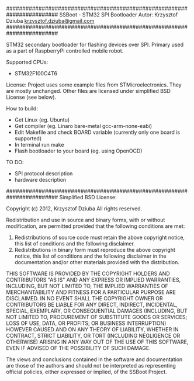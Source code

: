 ########################################################################
SSBoot - STM32 SPI Bootloader
Autor: Krzysztof Dziuba <krzysztof.dziuba@gmail.com>
########################################################################

STM32 secondary bootloader for flashing devices over SPI. Primary used 
as a part of RaspberryPi controlled mobile robot.

Supported CPUs: 
- STM32F100C4T6

License:
Project uses some example files from STMicroelectronics. They are mostly
unchanged. Other files are licensed under simplified BSD License (see
below).


How to build:
- Get Linux (eg. Ubuntu)
- Get compiler (eg. Linaro bare-metal gcc-arm-none-eabi)
- Edit Makefile and check BOARD variable (currently only one board is 
  supported)
- In terminal run make
- Flash bootloader to your board (eg. using OpenOCD)


TO DO:
- SPI protocol description
- hardware description


########################################################################
Simplified BSD License:

Copyright (c) 2012, Krzysztof Dziuba
All rights reserved.

Redistribution and use in source and binary forms, with or without
modification, are permitted provided that the following conditions are met: 

1. Redistributions of source code must retain the above copyright notice, this
   list of conditions and the following disclaimer. 
2. Redistributions in binary form must reproduce the above copyright notice,
   this list of conditions and the following disclaimer in the documentation
   and/or other materials provided with the distribution. 

THIS SOFTWARE IS PROVIDED BY THE COPYRIGHT HOLDERS AND CONTRIBUTORS "AS IS" AND
ANY EXPRESS OR IMPLIED WARRANTIES, INCLUDING, BUT NOT LIMITED TO, THE IMPLIED
WARRANTIES OF MERCHANTABILITY AND FITNESS FOR A PARTICULAR PURPOSE ARE
DISCLAIMED. IN NO EVENT SHALL THE COPYRIGHT OWNER OR CONTRIBUTORS BE LIABLE FOR
ANY DIRECT, INDIRECT, INCIDENTAL, SPECIAL, EXEMPLARY, OR CONSEQUENTIAL DAMAGES
(INCLUDING, BUT NOT LIMITED TO, PROCUREMENT OF SUBSTITUTE GOODS OR SERVICES;
LOSS OF USE, DATA, OR PROFITS; OR BUSINESS INTERRUPTION) HOWEVER CAUSED AND
ON ANY THEORY OF LIABILITY, WHETHER IN CONTRACT, STRICT LIABILITY, OR TORT
(INCLUDING NEGLIGENCE OR OTHERWISE) ARISING IN ANY WAY OUT OF THE USE OF THIS
SOFTWARE, EVEN IF ADVISED OF THE POSSIBILITY OF SUCH DAMAGE.

The views and conclusions contained in the software and documentation are those
of the authors and should not be interpreted as representing official policies, 
either expressed or implied, of the SSBoot Project.
